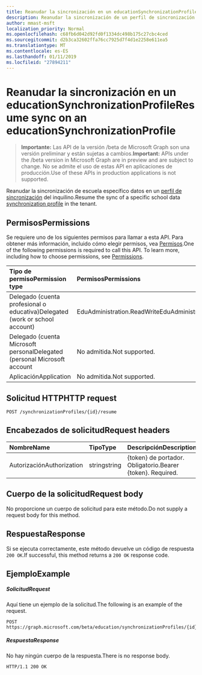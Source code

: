 ```yaml
---
title: Reanudar la sincronización en un educationSynchronizationProfile
description: Reanudar la sincronización de un perfil de sincronización de datos de school específicos en el inquilino.
author: mmast-msft
localization_priority: Normal
ms.openlocfilehash: c68fb6d042d92fd0f1334dc498b175c27cbc4ced
ms.sourcegitcommit: d2b3ca32602ffa76cc7925d7f4d1e2258e611ea5
ms.translationtype: MT
ms.contentlocale: es-ES
ms.lasthandoff: 01/11/2019
ms.locfileid: "27894211"
---
```

# <a name="resume-sync-on-an-educationsynchronizationprofile"></a><span data-ttu-id="21811-103">Reanudar la sincronización en un educationSynchronizationProfile</span><span class="sxs-lookup"><span data-stu-id="21811-103">Resume sync on an educationSynchronizationProfile</span></span>

> <span data-ttu-id="21811-104">**Importante:** Las API de la versión /beta de Microsoft Graph son una versión preliminar y están sujetas a cambios.</span><span class="sxs-lookup"><span data-stu-id="21811-104">**Important:** APIs under the /beta version in Microsoft Graph are in preview and are subject to change.</span></span> <span data-ttu-id="21811-105">No se admite el uso de estas API en aplicaciones de producción.</span><span class="sxs-lookup"><span data-stu-id="21811-105">Use of these APIs in production applications is not supported.</span></span>

<span data-ttu-id="21811-106">Reanudar la sincronización de escuela específico datos en un [perfil de sincronización](../resources/educationsynchronizationprofile.md) del inquilino.</span><span class="sxs-lookup"><span data-stu-id="21811-106">Resume the sync of a specific school data [synchronization profile](../resources/educationsynchronizationprofile.md) in the tenant.</span></span>

## <a name="permissions"></a><span data-ttu-id="21811-107">Permisos</span><span class="sxs-lookup"><span data-stu-id="21811-107">Permissions</span></span>
<span data-ttu-id="21811-p102">Se requiere uno de los siguientes permisos para llamar a esta API. Para obtener más información, incluido cómo elegir permisos, vea [Permisos](/graph/permissions-reference).</span><span class="sxs-lookup"><span data-stu-id="21811-p102">One of the following permissions is required to call this API. To learn more, including how to choose permissions, see [Permissions](/graph/permissions-reference).</span></span>

| <span data-ttu-id="21811-110">Tipo de permiso</span><span class="sxs-lookup"><span data-stu-id="21811-110">Permission type</span></span> | <span data-ttu-id="21811-111">Permisos</span><span class="sxs-lookup"><span data-stu-id="21811-111">Permissions</span></span> |
|:-----------|:----------|
| <span data-ttu-id="21811-112">Delegado (cuenta profesional o educativa)</span><span class="sxs-lookup"><span data-stu-id="21811-112">Delegated (work or school account)</span></span> | <span data-ttu-id="21811-113">EduAdministration.ReadWrite</span><span class="sxs-lookup"><span data-stu-id="21811-113">EduAdministration.ReadWrite</span></span> |
|<span data-ttu-id="21811-114">Delegado (cuenta Microsoft personal</span><span class="sxs-lookup"><span data-stu-id="21811-114">Delegated (personal Microsoft account</span></span>|<span data-ttu-id="21811-115">No admitida.</span><span class="sxs-lookup"><span data-stu-id="21811-115">Not supported.</span></span>|
|<span data-ttu-id="21811-116">Aplicación</span><span class="sxs-lookup"><span data-stu-id="21811-116">Application</span></span>|<span data-ttu-id="21811-117">No admitida.</span><span class="sxs-lookup"><span data-stu-id="21811-117">Not supported.</span></span>|

## <a name="http-request"></a><span data-ttu-id="21811-118">Solicitud HTTP</span><span class="sxs-lookup"><span data-stu-id="21811-118">HTTP request</span></span>
<!-- { "blockType": "ignored" } -->
```http
POST /synchronizationProfiles/{id}/resume
```

## <a name="request-headers"></a><span data-ttu-id="21811-119">Encabezados de solicitud</span><span class="sxs-lookup"><span data-stu-id="21811-119">Request headers</span></span>
| <span data-ttu-id="21811-120">Nombre</span><span class="sxs-lookup"><span data-stu-id="21811-120">Name</span></span>       | <span data-ttu-id="21811-121">Tipo</span><span class="sxs-lookup"><span data-stu-id="21811-121">Type</span></span> | <span data-ttu-id="21811-122">Descripción</span><span class="sxs-lookup"><span data-stu-id="21811-122">Description</span></span>|
|:-----------|:------|:----------|
| <span data-ttu-id="21811-123">Autorización</span><span class="sxs-lookup"><span data-stu-id="21811-123">Authorization</span></span>  | <span data-ttu-id="21811-124">string</span><span class="sxs-lookup"><span data-stu-id="21811-124">string</span></span>  | <span data-ttu-id="21811-p103">{token} de portador. Obligatorio.</span><span class="sxs-lookup"><span data-stu-id="21811-p103">Bearer {token}. Required.</span></span>  |

## <a name="request-body"></a><span data-ttu-id="21811-127">Cuerpo de la solicitud</span><span class="sxs-lookup"><span data-stu-id="21811-127">Request body</span></span>
<span data-ttu-id="21811-128">No proporcione un cuerpo de solicitud para este método.</span><span class="sxs-lookup"><span data-stu-id="21811-128">Do not supply a request body for this method.</span></span>
## <a name="response"></a><span data-ttu-id="21811-129">Respuesta</span><span class="sxs-lookup"><span data-stu-id="21811-129">Response</span></span>
<span data-ttu-id="21811-130">Si se ejecuta correctamente, este método devuelve un código de respuesta `200 OK`.</span><span class="sxs-lookup"><span data-stu-id="21811-130">If successful, this method returns a `200 OK` response code.</span></span>

## <a name="example"></a><span data-ttu-id="21811-131">Ejemplo</span><span class="sxs-lookup"><span data-stu-id="21811-131">Example</span></span>
##### <a name="request"></a><span data-ttu-id="21811-132">Solicitud</span><span class="sxs-lookup"><span data-stu-id="21811-132">Request</span></span>
<span data-ttu-id="21811-133">Aquí tiene un ejemplo de la solicitud.</span><span class="sxs-lookup"><span data-stu-id="21811-133">The following is an example of the request.</span></span>
<!-- {
  "blockType": "request",
  "name": "post_educationSynchronizationProfile_resume"
}-->
```http
POST https://graph.microsoft.com/beta/education/synchronizationProfiles/{id}/resume
```

##### <a name="response"></a><span data-ttu-id="21811-134">Respuesta</span><span class="sxs-lookup"><span data-stu-id="21811-134">Response</span></span>

<span data-ttu-id="21811-135">No hay ningún cuerpo de la respuesta.</span><span class="sxs-lookup"><span data-stu-id="21811-135">There is no response body.</span></span>

<!-- {
  "blockType": "response",
  "name": "post_educationSynchronizationProfile_resume"
}-->
```
HTTP/1.1 200 OK
```
